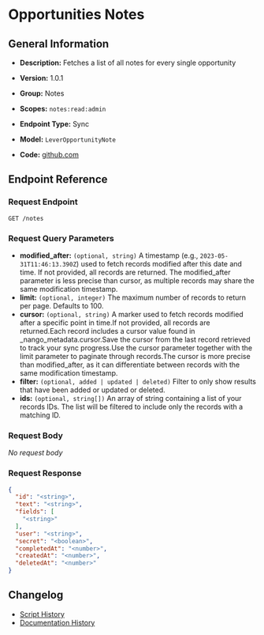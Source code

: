 <!-- BEGIN GENERATED CONTENT -->
# Opportunities Notes

## General Information

- **Description:** Fetches a list of all notes for every single opportunity

- **Version:** 1.0.1
- **Group:** Notes
- **Scopes:** `notes:read:admin`
- **Endpoint Type:** Sync
- **Model:** `LeverOpportunityNote`
- **Code:** [github.com](https://github.com/NangoHQ/integration-templates/tree/main/integrations/lever/syncs/opportunities-notes.ts)


## Endpoint Reference

### Request Endpoint

`GET /notes`

### Request Query Parameters

- **modified_after:** `(optional, string)` A timestamp (e.g., `2023-05-31T11:46:13.390Z`) used to fetch records modified after this date and time. If not provided, all records are returned. The modified_after parameter is less precise than cursor, as multiple records may share the same modification timestamp.
- **limit:** `(optional, integer)` The maximum number of records to return per page. Defaults to 100.
- **cursor:** `(optional, string)` A marker used to fetch records modified after a specific point in time.If not provided, all records are returned.Each record includes a cursor value found in _nango_metadata.cursor.Save the cursor from the last record retrieved to track your sync progress.Use the cursor parameter together with the limit parameter to paginate through records.The cursor is more precise than modified_after, as it can differentiate between records with the same modification timestamp.
- **filter:** `(optional, added | updated | deleted)` Filter to only show results that have been added or updated or deleted.
- **ids:** `(optional, string[])` An array of string containing a list of your records IDs. The list will be filtered to include only the records with a matching ID.

### Request Body

_No request body_

### Request Response

```json
{
  "id": "<string>",
  "text": "<string>",
  "fields": [
    "<string>"
  ],
  "user": "<string>",
  "secret": "<boolean>",
  "completedAt": "<number>",
  "createdAt": "<number>",
  "deletedAt": "<number>"
}
```

## Changelog

- [Script History](https://github.com/NangoHQ/integration-templates/commits/main/integrations/lever/syncs/opportunities-notes.ts)
- [Documentation History](https://github.com/NangoHQ/integration-templates/commits/main/integrations/lever/syncs/opportunities-notes.md)

<!-- END  GENERATED CONTENT -->

